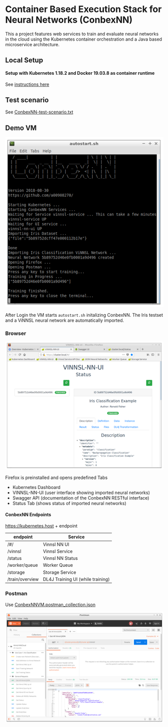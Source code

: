# Container Based Execution Stack for Neural Networks (ConbexNN)
This a project features web services to train and evaluate neural networks in the cloud using the Kubernetes container orchestration and a Java based microservice architecture. 

## Local Setup 

#### Setup with Kubernetes 1.18.2 and Docker 19.03.8 as container runtime

See [instructions here](deploy/local_kubernetes/README.md)

## Test scenario 
See [ConbexNN-test-scenario.txt](ConbexNN-test-scenario.txt)

## Demo VM
![Startup script](img/autostart.png)

After Login the VM starts `autostart.sh` initalizing ConbexNN. The Iris testset and a ViNNSL neural network are automatically imported.

### Browser

![Browser](img/vinnslnnui.png)

Firefox is preinstalled and opens predefined Tabs

* Kubernetes Dashboard
* VINNSL-NN-UI (user interface showing imported neural networks)
* Swagger API (documentation of the ConbexNN RESTful interface)
* Status Tab (shows status of imported neural networks)

#### ConbexNN Endpoints

https://kubernetes.host + endpoint

| endpoint        | Service                           |
| --------------- | --------------------------------- |
| /#/             | Vinnsl NN UI                      |
| /vinnsl         | Vinnsl Service                    |
| /status         | Vinnsl NN Status                  |
| /worker/queue   | Worker Queue                      |
| /storage        | Storage Service                   |
| /train/overview | DL4J Training UI (while training) |

### Postman

Use [ConbexNNVM.postman_collection.json](ConbexNNVM.postman_collection.json)

![Postman](img/postman.png)


